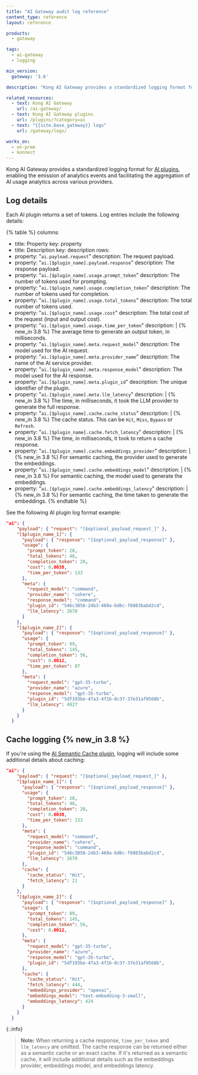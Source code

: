 ```yaml
---
title: "AI Gateway audit log reference"
content_type: reference
layout: reference

products:
  - gateway

tags:
  - ai-gateway
  - logging

min_version:
  gateway: '3.6'

description: "Kong AI Gateway provides a standardized logging format for AI plugins, enabling the emission of analytics events and facilitating the aggregation of AI usage analytics across various providers."

related_resources:
  - text: Kong AI Gateway
    url: /ai-gateway/
  - text: Kong AI Gateway plugins
    url: /plugins/?category=ai
  - text: "{{site.base_gateway}} logs"
    url: /gateway/logs/

works_on:
  - on-prem
  - konnect
---
```


Kong AI Gateway provides a standardized logging format for [AI plugins](/plugins/?category=ai), enabling the emission of analytics events and facilitating the aggregation of AI usage analytics across various providers.


## Log details

Each AI plugin returns a set of tokens. Log entries include the following details:

<!--vale off-->
{% table %}
columns:
  - title: Property
    key: property
  - title: Description
    key: description
rows:
  - property: "`ai.payload.request`"
    description: The request payload.
  - property: "`ai.[$plugin_name].payload.response`"
    description: The response payload.
  - property: "`ai.[$plugin_name].usage.prompt_token`"
    description: The number of tokens used for prompting.
  - property: "`ai.[$plugin_name].usage.completion_token`"
    description: The number of tokens used for completion.
  - property: "`ai.[$plugin_name].usage.total_tokens`"
    description: The total number of tokens used.
  - property: "`ai.[$plugin_name].usage.cost`"
    description: The total cost of the request (input and output cost).
  - property: "`ai.[$plugin_name].usage.time_per_token`"
    description: |
      {% new_in 3.8 %} The average time to generate an output token, in milliseconds.
  - property: "`ai.[$plugin_name].meta.request_model`"
    description:  The model used for the AI request.
  - property: "`ai.[$plugin_name].meta.provider_name`"
    description:  The name of the AI service provider.
  - property: "`ai.[$plugin_name].meta.response_model`"
    description:  The model used for the AI response.
  - property: "`ai.[$plugin_name].meta.plugin_id`"
    description:  The unique identifier of the plugin.
  - property: "`ai.[$plugin_name].meta.llm_latency`"
    description: |
      {% new_in 3.8 %} The time, in milliseconds, it took the LLM provider to generate the full response.
  - property: "`ai.[$plugin_name].cache.cache_status`"
    description: |
      {% new_in 3.8 %} The cache status. This can be `Hit`, `Miss`, `Bypass` or `Refresh`.
  - property: "`ai.[$plugin_name].cache.fetch_latency`"
    description: |
      {% new_in 3.8 %} The time, in milliseconds, it took to return a cache response.
  - property: "`ai.[$plugin_name].cache.embeddings_provider`"
    description: |
      {% new_in 3.8 %} For semantic caching, the provider used to generate the embeddings.
  - property: "`ai.[$plugin_name].cache.embeddings_model`"
    description: |
      {% new_in 3.8 %} For semantic caching, the model used to generate the embeddings.
  - property: "`ai.[$plugin_name].cache.embeddings_latency`"
    description: |
      {% new_in 3.8 %} For semantic caching, the time taken to generate the embeddings.
{% endtable %}
<!--vale on-->

See the following AI plugin log format example:
```json
"ai": {
    "payload": { "request": "[$optional_payload_request_]" },
    "[$plugin_name_1]": {
      "payload": { "response": "[$optional_payload_response]" },
      "usage": {
        "prompt_token": 28,
        "total_tokens": 48,
        "completion_token": 20,
        "cost": 0.0038,
        "time_per_token": 133
      },
      "meta": {
        "request_model": "command",
        "provider_name": "cohere",
        "response_model": "command",
        "plugin_id": "546c3856-24b3-469a-bd6c-f6083babd2cd",
        "llm_latency": 2670
      }
    },
    "[$plugin_name_2]": {
      "payload": { "response": "[$optional_payload_response]" },
      "usage": {
        "prompt_token": 89,
        "total_tokens": 145,
        "completion_token": 56,
        "cost": 0.0012,
        "time_per_token": 87
      },
      "meta": {
        "request_model": "gpt-35-turbo",
        "provider_name": "azure",
        "response_model": "gpt-35-turbo",
        "plugin_id": "5df193be-47a3-4f1b-8c37-37e31af0568b",
        "llm_latency": 4927
      }
    }
  }
```

## Cache logging {% new_in 3.8 %}

If you're using the [AI Semantic Cache plugin](/plugins/ai-semantic-cache), logging will include some additional details about caching:

```json
"ai": {
    "payload": { "request": "[$optional_payload_request_]" },
    "[$plugin_name_1]": {
      "payload": { "response": "[$optional_payload_response]" },
      "usage": {
        "prompt_token": 28,
        "total_tokens": 48,
        "completion_token": 20,
        "cost": 0.0038,
        "time_per_token": 133
      },
      "meta": {
        "request_model": "command",
        "provider_name": "cohere",
        "response_model": "command",
        "plugin_id": "546c3856-24b3-469a-bd6c-f6083babd2cd",
        "llm_latency": 2670
      },
      "cache": {
        "cache_status": "Hit",
        "fetch_latency": 21
      }
    },
    "[$plugin_name_2]": {
      "payload": { "response": "[$optional_payload_response]" },
      "usage": {
        "prompt_token": 89,
        "total_tokens": 145,
        "completion_token": 56,
        "cost": 0.0012,
      },
      "meta": {
        "request_model": "gpt-35-turbo",
        "provider_name": "azure",
        "response_model": "gpt-35-turbo",
        "plugin_id": "5df193be-47a3-4f1b-8c37-37e31af0568b",
      },
      "cache": {
        "cache_status": "Hit",
        "fetch_latency": 444,
        "embeddings_provider": "openai",
        "embeddings_model": "text-embedding-3-small",
        "embeddings_latency": 424
      }
    }
  }
```

{:.info}
> **Note:** 
> When returning a cache response, `time_per_token` and `llm_latency` are omitted.
> The cache response can be returned either as a semantic cache or an exact cache. If it's returned as a semantic cache, it will include additional details such as the embeddings provider, embeddings model, and embeddings latency.


